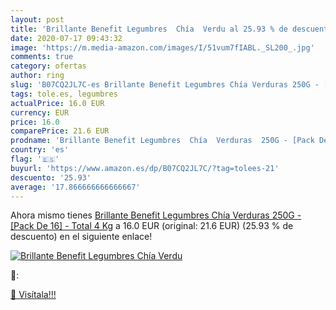 ```yaml
---
layout: post
title: 'Brillante Benefit Legumbres  Chía  Verdu al 25.93 % de descuento'
date: 2020-07-17 09:43:32
image: 'https://m.media-amazon.com/images/I/51vum7fIABL._SL200_.jpg'
comments: true
category: ofertas
author: ring
slug: 'B07CQ2JL7C-es Brillante Benefit Legumbres Chía Verduras 250G - [Pack De...'
tags: tole.es, legumbres
actualPrice: 16.0 EUR
currency: EUR
price: 16.0
comparePrice: 21.6 EUR
prodname: 'Brillante Benefit Legumbres  Chía  Verduras  250G - [Pack De 16] - Total 4 Kg'
country: 'es'
flag: '🇪🇸'
buyurl: 'https://www.amazon.es/dp/B07CQ2JL7C/?tag=tolees-21'
descuento: '25.93'
average: '17.866666666666667'
---
```


Ahora mismo tienes [Brillante Benefit Legumbres  Chía  Verduras  250G - [Pack De 16] - Total 4 Kg](https://www.amazon.es/dp/B07CQ2JL7C/?tag=tolees-21) a 16.0 EUR (original: 21.6 EUR) (25.93 %  de descuento) en el siguiente enlace!

[![Brillante Benefit Legumbres  Chía  Verdu](https://m.media-amazon.com/images/I/51vum7fIABL._SL200_.jpg)](https://www.amazon.es/dp/B07CQ2JL7C/?tag=tolees-21)

🔎:


[🛒 Visítala!!!](https://www.amazon.es/dp/B07CQ2JL7C/?tag=tolees-21)
